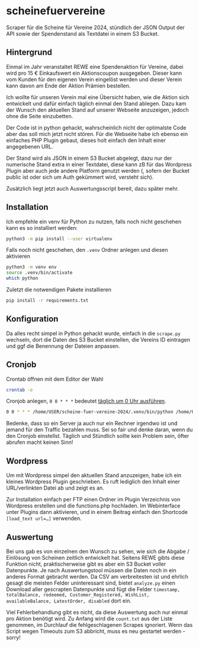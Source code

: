 # scheinefuervereine
Scraper für die Scheine für Vereine 2024, stündlich der JSON Output der API sowie der Spendenstand als Textdatei in einem S3 Bucket.

## Hintergrund

Einmal im Jahr veranstaltet REWE eine Spendenaktion für Vereine, dabei wird pro 15 € Einkaufswert ein Aktionscoupon ausgegeben. Dieser kann vom Kunden für den eigenen Verein eingelöst werden und dieser Verein kann davon am Ende der Aktion Prämien bestellen. 

Ich wollte für unseren Verein mal eine Übersicht haben, wie die Aktion sich entwickelt und dafür einfach täglich einmal den Stand ablegen. Dazu kam der Wunsch den aktuellen Stand auf unserer Webseite anzuzeigen, jedoch ohne die Seite einzubetten.

Der Code ist in python gehackt, wahrscheinlich nicht der optimalste Code aber das soll mich jetzt nicht stören. Für die Webseite habe ich ebenso ein einfaches PHP Plugin gebaut, dieses holt einfach den Inhalt einer angegebenen URL. 

Der Stand wird als JSON in einem S3 Bucket abgelegt, dazu nur der numerische Stand extra in einer Textdatei, diese kann zB für das Wordpress Plugin aber auch jede andere Platform genutzt werden (, sofern der Bucket public ist oder sich um Auth gekümmert wird, versteht sich).

Zusätzlich liegt jetzt auch Auswertungsscript bereit, dazu später mehr.

## Installation

Ich empfehle ein venv für Python zu nutzen, falls noch nicht geschehen kann es so installiert werden:
```bash
python3 -m pip install --user virtualenv
```

Falls noch nicht geschehen, den `.venv` Ordner anlegen und diesen aktivieren
```bash
python3 -m venv env
source .venv/bin/activate
which python
```

Zuletzt die notwendigen Pakete installieren
```bash
pip install -r requirements.txt
```

## Konfiguration

Da alles recht simpel in Python gehackt wurde, einfach in die `scrape.py` wechseln, dort die Daten des S3 Bucket einstellen, die Vereins ID eintragen und ggf die Benennung der Dateien anpassen.

## Cronjob

Crontab öffnen mit dem Editor der Wahl
```bash
crontab -e
```

Cronjob anlegen, `0 0 * * *` bedeutet [täglich um 0 Uhr ausführen](https://crontab.guru/#0_0_*_*_*).
```bash
0 0 * * * /home/USER/scheine-fuer-vereine-2024/.venv/bin/python /home/USER/scheine-fuer-vereine-2024/scrape.py >> /root/scheine/log.txt 2>&1
```

Bedenke, dass so ein Server ja auch nur ein Rechner irgendwo ist und jemand für den Traffic bezahlen muss. Sei so fair und denke daran, wenn du den Cronjob einstellst. Täglich und Stündlich sollte kein Problem sein, öfter abrufen macht keinen Sinn! 

## Wordpress

Um mit Wordpress simpel den aktuellen Stand anzuzeigen, habe ich ein kleines Wordpress Plugin geschrieben. Es ruft lediglich den Inhalt einer URL/verlinkten Datei ab und zeigt es an. 

Zur Installation einfach per FTP einen Ordner im Plugin Verzeichnis von Wordpress erstellen und die functions.php hochladen. Im Webinterface unter Plugins dann aktivieren, und in einem Beitrag einfach den Shortcode `[load_text url=…]` verwenden. 

## Auswertung

Bei uns gab es von einzelnen den Wunsch zu sehen, wie sich die Abgabe / Einlösung von Scheinen zeitlich entwickelt hat. Seitens REWE gibts diese Funktion nicht, praktischerweise gibt es aber ein S3 Bucket voller Datenpunkte. Je nach Auswertungstool müssen die Daten noch in ein anderes Format gebracht werden. Da CSV am verbreitesten ist und ehrlich gesagt die meisten Felder uninteressant sind, bietet `analyze.py` einen Download aller gescrapten Datenpunkte und fügt die Felder `timestamp, totalBalance, redeemed, Customer_Registered, WishList, availableBalance, LatestOrder, disabled` dort ein.

Viel Fehlerbehandlung gibt es nicht, da diese Auswertung auch nur einmal pro Aktion benötigt wird. Zu Anfang wird die `count.txt` aus der Liste genommen, im Durchlauf die fehlgeschlagenen Scrapes ignoriert. Wenn das Script wegen Timeouts zum S3 abbricht, muss es neu gestartet werden - sorry!
